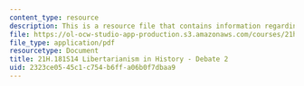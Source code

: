 ```yaml
---
content_type: resource
description: This is a resource file that contains information regarding debate 2.
file: https://ol-ocw-studio-app-production.s3.amazonaws.com/courses/21h-181-libertarianism-in-history-spring-2014/2323ce0545c1c754b6ffa06b0f7dbaa9_MIT21H_181S14_Debate2.pdf
file_type: application/pdf
resourcetype: Document
title: 21H.181S14 Libertarianism in History - Debate 2
uid: 2323ce05-45c1-c754-b6ff-a06b0f7dbaa9
---
```


